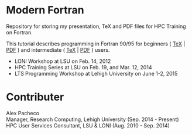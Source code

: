 # Modern Fortran
Repository for storing my presentation, TeX and PDF files for HPC 
Training on Fortran.

This tutorial describes programming in Fortran 90/95 for beginners 
( [TeX](Fortran1.tex) | [PDF](Fortran2.pdf) ) and
intermediate ( [TeX](Fortran2.tex) | 
[PDF](Fortran2.pdf) ) users.

* LONI Workshop at LSU on Feb. 14, 2012
* HPC Training Series at LSU on Feb. 19, and Mar. 12, 2014
* LTS Programming Workshop at Lehigh University on June 1-2, 2015

# Contributer
Alex Pacheco  
 Manager, Research Computing, Lehigh University (Sep. 2014 - Present)  
 HPC User Services Consultant, LSU & LONI (Aug. 2010 - Sep. 2014)
